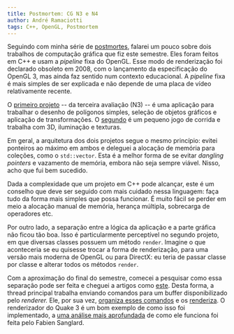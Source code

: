 ```yaml
---
title: Postmortem: CG N3 e N4
author: André Ramaciotti
tags: C++, OpenGL, Postmortem
---
```


Seguindo com minha série de [postmortes][P], falarei um pouco sobre dois
trabalhos de computação gráfica que fiz este semestre.  Eles foram feitos em C++
e usam a *pipeline* fixa do OpenGL.  Esse modo de renderização foi declarado
obsoleto em 2008, com o lançamento da especificação do OpenGL 3, mas ainda faz
sentido num contexto educacional.  A *pipeline* fixa é mais simples de ser
explicada e não depende de uma placa de vídeo relativamente recente.

[P]: http://www.ramaciotti.com/tags/Postmortem.html

O [primeiro projeto][PP] -- da terceira avaliação (N3) -- é uma aplicação para
trabalhar o desenho de polígonos simples, seleção de objetos gráficos e
aplicação de transformações.  O [segundo][SP] é um pequeno jogo de corrida e
trabalha com 3D, iluminação e texturas.

[PP]: https://github.com/ramaciotti/cg-n3
[SP]: https://github.com/ramaciotti/racing

Em geral, a arquitetura dos dois projetos segue o mesmo princípio: evitei
ponteiros ao máximo em ambos e deleguei a alocação de memória para coleções,
como o `std::vector`.  Esta é a melhor forma de se evitar *dangling pointers* e
vazamento de memória, embora não seja sempre viável.  Nisso, acho que fui bem
sucedido.

Dada a complexidade que um projeto em C++ pode alcançar, este é um conselho que
deve ser seguido com mais cuidado nessa linguagem: faça tudo da forma mais
simples que possa funcionar.  É muito fácil se perder em meio a alocação manual
de memória, herança múltipla, sobrecarga de operadores etc.

Por outro lado, a separação entre a lógica da aplicação e a parte gráfica não
ficou tão boa.  Isso é particularmente perceptível no segundo projeto, em que
diversas classes possuem um método `render`.  Imagine o que aconteceria se eu
quisesse trocar a forma de renderização, para uma versão mais moderna de OpenGL
ou para DirectX: eu teria de passar classe por classe e alterar todos os métodos
`render`.

Com a aproximação do final do semestre, comecei a pesquisar como essa separação
pode ser feita e cheguei a artigos como [este][SORT].  Desta forma, a thread
principal trabalha enviando comandos para um buffer disponibilizado pelo
*renderer.* Ele, por sua vez, [organiza esses comandos][Q3S] e os
[renderiza][Q3R].  O renderizador do Quake 3 é um bom exemplo de como isso foi
implementado, a [uma análise mais aprofundada][FS] de como ele funciona foi
feita pelo Fabien Sanglard.

[SORT]: http://realtimecollisiondetection.net/blog/?p=86
[Q3S]: https://github.com/id-Software/Quake-III-Arena/blob/master/code/renderer/tr_main.c#L1454
[Q3R]: https://github.com/id-Software/Quake-III-Arena/blob/master/code/renderer/tr_backend.c#L1075
[FS]: http://fabiensanglard.net/quake3/
